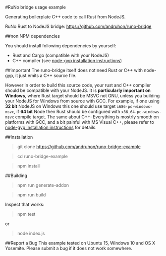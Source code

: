 #RuNo bridge usage example

Generating boilerplate C++ code to call Rust from NodeJS.

RuNo Rust to NodeJS bridge: https://github.com/andruhon/runo-bridge

##non NPM dependencies

You should install following dependencies by yourself:

* Rust and Cargo (compatible with your NodeJS)
* C++ compiler (see [node-gyp installation instructions](https://github.com/nodejs/node-gyp))

##important
The runo-bridge itself does not need Rust or C++ with node-gyp, it just emits a C++ source file.

However in order to build this source code, your rust and C++ compiler should be compatible with your NodeJS. It is **particularly important on Windows**, where Rust target should be MSVC not GNU, unless you building your NodeJS for Windows from source with GCC. For example, if one using **32 bit** NodeJS on Windows this one should use target `i686-pc-windows-msvc`, if **64 bit** Node then Rust should be configured with `x86_64-pc-windows-msvc` compile target. The same about C++: Everything is mostrly smooth on platforms with GCC, and a bit painful with MS Visual C++, please refer to [node-gyp installation instructions](https://github.com/nodejs/node-gyp) for details.

##Installation

  >git clone https://github.com/andruhon/runo-bridge-example

  >cd runo-bridge-example

  >npm install

##Building

  >npm run generate-addon

  >npm run build

Inspect that works:

  >npm test

  or

  >node index.js

##Report a Bug
This example tested on Ubuntu 15, Windows 10 and OS X Yosemite. Please submit a bug if it does not work somewhere.
